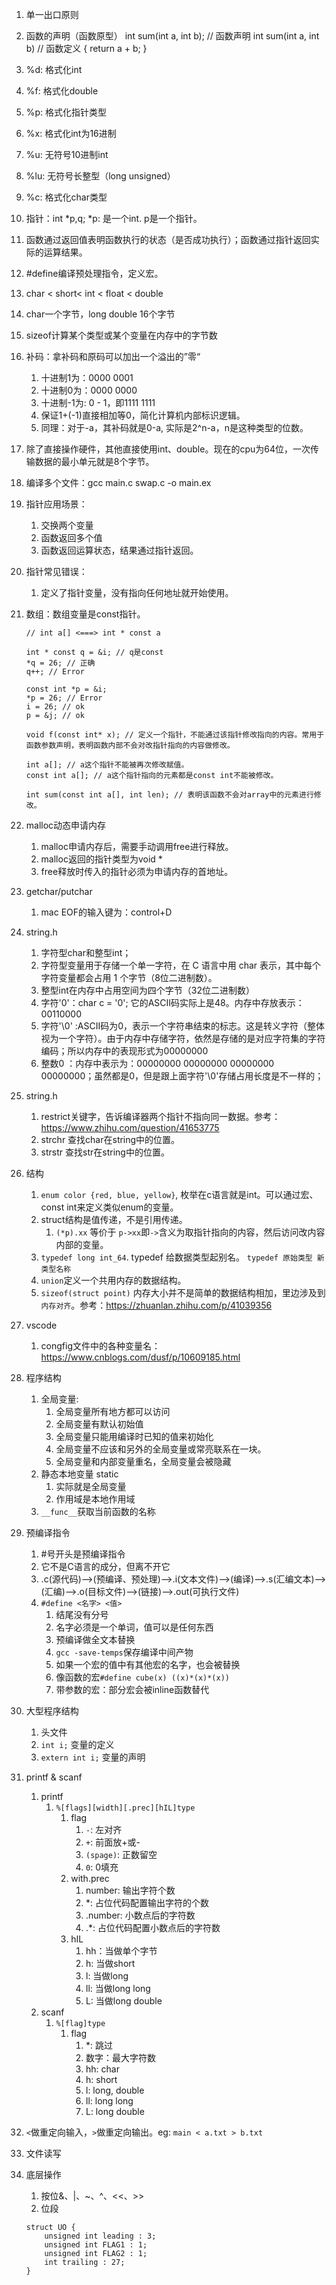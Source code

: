 1. 单一出口原则
2. 函数的声明（函数原型）
   int sum(int a, int b); // 函数声明
   int sum(int a, int b) // 函数定义
   {
     return a + b;
   }
3. %d: 格式化int
4. %f: 格式化double
5. %p: 格式化指针类型
6. %x: 格式化int为16进制
7. %u: 无符号10进制int
8. %lu: 无符号长整型（long unsigned）
9. %c: 格式化char类型
10. 指针：int *p,q;
   *p: 是一个int. p是一个指针。
11. 函数通过返回值表明函数执行的状态（是否成功执行）；函数通过指针返回实际的运算结果。
12. #define编译预处理指令，定义宏。
13. char < short< int < float < double
14. char一个字节，long double 16个字节
15. sizeof计算某个类型或某个变量在内存中的字节数
16. 补码：拿补码和原码可以加出一个溢出的”零“
    1.  十进制1为：0000 0001
    2.  十进制0为：0000 0000
    3.  十进制-1为: 0 - 1，即1111 1111
    4.  保证1+(-1)直接相加等0，简化计算机内部标识逻辑。
    5.  同理：对于-a，其补码就是0-a, 实际是2^n-a，n是这种类型的位数。
17. 除了直接操作硬件，其他直接使用int、double。现在的cpu为64位，一次传输数据的最小单元就是8个字节。
18. 编译多个文件：gcc main.c swap.c -o main.ex
19. 指针应用场景：
    1.  交换两个变量
    2.  函数返回多个值
    3.  函数返回运算状态，结果通过指针返回。
20. 指针常见错误：
    1.  定义了指针变量，没有指向任何地址就开始使用。
21. 数组：数组变量是const指针。
    ```
    // int a[] <===> int * const a
    
    int * const q = &i; // q是const 
    *q = 26; // 正确
    q++; // Error

    const int *p = &i;
    *p = 26; // Error
    i = 26; // ok
    p = &j; // ok

    void f(const int* x); // 定义一个指针，不能通过该指针修改指向的内容。常用于函数参数声明，表明函数内部不会对改指针指向的内容做修改。

    int a[]; // a这个指针不能被再次修改赋值。
    const int a[]; // a这个指针指向的元素都是const int不能被修改。

    int sum(const int a[], int len); // 表明该函数不会对array中的元素进行修改。

    ``` 
22. malloc动态申请内存
    1.  malloc申请内存后，需要手动调用free进行释放。
    2.  malloc返回的指针类型为void *
    3.  free释放时传入的指针必须为申请内存的首地址。
23. getchar/putchar
    1.  mac EOF的输入键为：control+D
24. string.h
    1.  字符型char和整型int；
    2.  字符型变量用于存储一个单一字符，在 C 语言中用 char 表示，其中每个字符变量都会占用 1 个字节（8位二进制数）。
    3.  整型int在内存中占用空间为四个字节（32位二进制数）
    4.  字符'0'：char c = '0'; 它的ASCII码实际上是48。内存中存放表示：00110000
    5.  字符'\0' :ASCII码为0，表示一个字符串结束的标志。这是转义字符（整体视为一个字符）。由于内存中存储字符，依然是存储的是对应字符集的字符编码；所以内存中的表现形式为00000000
    6.  整数0 ：内存中表示为：00000000 00000000 00000000 00000000；虽然都是0，但是跟上面字符'\0'存储占用长度是不一样的；
25. string.h
    1.  restrict关键字，告诉编译器两个指针不指向同一数据。参考：https://www.zhihu.com/question/41653775
    2.  strchr 查找char在string中的位置。
    3.  strstr 查找str在string中的位置。
26. 结构
    1.  `enum color {red, blue, yellow}`, 枚举在c语言就是int。可以通过宏、const int来定义类似enum的变量。
    2.  struct结构是值传递，不是引用传递。
        1.  `(*p).xx` 等价于 `p->xx`即`->`含义为取指针指向的内容，然后访问改内容内部的变量。
    3.  `typedef long int_64`. typedef 给数据类型起别名。 `typedef 原始类型 新类型名称`
    4.  `union`定义一个共用内存的数据结构。
    5.  `sizeof(struct point)` 内存大小并不是简单的数据结构相加，里边涉及到`内存对齐`。参考：https://zhuanlan.zhihu.com/p/41039356
27. vscode
    1.  congfig文件中的各种变量名：https://www.cnblogs.com/dusf/p/10609185.html
28. 程序结构
    1.  全局变量: 
        1.  全局变量所有地方都可以访问
        2.  全局变量有默认初始值
        3.  全局变量只能用编译时已知的值来初始化
        4.  全局变量不应该和另外的全局变量或常亮联系在一块。
        5.  全局变量和内部变量重名，全局变量会被隐藏
    2.  静态本地变量 static
        1.  实际就是全局变量
        2.  作用域是本地作用域
    3.  `__func__`获取当前函数的名称
29. 预编译指令
    1.  #号开头是预编译指令
    2.  它不是C语言的成分，但离不开它
    3. .c(源代码)-->(预编译、预处理)-->.i(文本文件)-->(编译)-->.s(汇编文本)-->(汇编)-->.o(目标文件)-->(链接)-->.out(可执行文件)
    4. `#define <名字> <值>`
       1. 结尾没有分号
       2. 名字必须是一个单词，值可以是任何东西
       3. 预编译做全文本替换
       4. `gcc -save-temps`保存编译中间产物
       5. 如果一个宏的值中有其他宏的名字，也会被替换
       6. 像函数的宏`#define cube(x) ((x)*(x)*(x))`
       7. 带参数的宏：部分宏会被inline函数替代
30. 大型程序结构
    1.  头文件
    2.  `int i;` 变量的定义
    3.  `extern int i;` 变量的声明
31. printf & scanf
    1.  printf
        1.  `%[flags][width][.prec][hIL]type`
            1.  flag
                1.  `-`: 左对齐
                2.  `+`: 前面放+或-
                3.  `(spage)`: 正数留空
                4.  `0`: 0填充
            2.  with.prec
                1.  number: 输出字符个数
                2.  *: 占位代码配置输出字符的个数
                3.  .number: 小数点后的字符数
                4.  .*: 占位代码配置小数点后的字符数
            3.  hIL
                1.  hh：当做单个字节
                2.  h: 当做short
                3.  l: 当做long
                4.  ll: 当做long long
                5.  L: 当做long double
    1.  scanf
        1.  `%[flag]type`
            1.  flag
                1.  *: 跳过
                2.  数字：最大字符数
                3.  hh: char
                4.  h: short
                5.  l: long, double
                6.  ll: long long
                7.  L: long double

32. `<`做重定向输入，`>`做重定向输出。eg: `main < a.txt > b.txt`
33. 文件读写
34. 底层操作
    1.  按位&、|、~、^、<<、>>
    2.  位段
    ``` 
    struct UO {
        unsigned int leading : 3;
        unsigned int FLAG1 : 1;
        unsigned int FLAG2 : 1;
        int trailing : 27;
    }
    ```